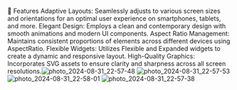 🌟 Features
Adaptive Layouts: Seamlessly adjusts to various screen sizes and orientations for an optimal user experience on smartphones, tablets, and more.
Elegant Design: Employs a clean and contemporary design with smooth animations and modern UI components.
Aspect Ratio Management: Maintains consistent proportions of elements across different devices using AspectRatio.
Flexible Widgets: Utilizes Flexible and Expanded widgets to create a dynamic and responsive layout.
High-Quality Graphics: Incorporates SVG assets to ensure clarity and sharpness across all screen resolutions.![photo_2024-08-31_22-57-48](https://github.com/user-attachments/assets/809d03f9-9dd2-4cb3-8e04-5355a877d35c)
![photo_2024-08-31_22-57-53](https://github.com/user-attachments/assets/72157685-a1e1-4a08-a7a0-889bc7e4228e)
![photo_2024-08-31_22-58-01](https://github.com/user-attachments/assets/61122c21-8d65-4697-ad79-627d00d4c4cd)
![photo_2024-08-31_22-57-38](https://github.com/user-attachments/assets/9c8fb209-155c-4dbf-a6e0-a7ee59f31892)
